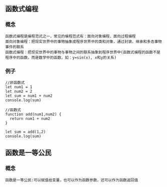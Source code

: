 ## 函数式编程
### 概念
    函数式编程是编程范式之一，常见的编程范式有：面向对象编程、面向过程编程
    面向对象编程：把现实世界中的事物抽象成程序世界中的类和对象，通过封装、继承和多态事物事件的联系
    函数式编程：把现实世界中的事物与事物之间的联系抽象到程序世界中(函数式编程的函数不是程序中的函数，而是数学中的函数，如：y=sin(x), x和y的关系)

### 例子
    //非函数式
    let num1 = 1
    let num2 = 2
    let sum = num1 + num2
    console.log(sum)

    //函数式
    function add(num1,num2) {
      return num1 + num2
    }

    let sum = add(1,2)
    console.log(sum)

## 函数是一等公民
### 概念
    函数是一等公民:可以赋值给变量，也可以作为函数参数，还可以作为函数返回值


